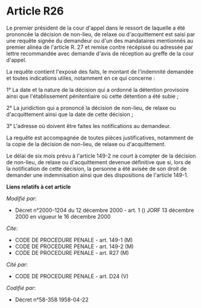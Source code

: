 # Article R26

Le premier président de la cour d'appel dans le ressort de laquelle a été prononcée la décision de non-lieu, de relaxe ou
d'acquittement est saisi par une requête signée du demandeur ou d'un des mandataires mentionnés au premier alinéa de
l'article R. 27 et remise contre récépissé ou adressée par lettre recommandée avec demande d'avis de réception au greffe de
la cour d'appel.

La requête contient l'exposé des faits, le montant de l'indemnité demandée et toutes indications utiles, notamment en ce qui
concerne :

1° La date et la nature de la décision qui a ordonné la détention provisoire ainsi que l'établissement pénitentiaire où cette
détention a été subie ;

2° La juridiction qui a prononcé la décision de non-lieu, de relaxe ou d'acquittement ainsi que la date de cette décision ;

3° L'adresse où doivent être faites les notifications au demandeur.

La requête est accompagnée de toutes pièces justificatives, notamment de la copie de la décision de non-lieu, de relaxe ou
d'acquittement.

Le délai de six mois prévu à l'article 149-2 ne court à compter de la décision de non-lieu, de relaxe ou d'acquittement
devenue définitive que si, lors de la notification de cette décision, la personne a été avisée de son droit de demander une
indemnisation ainsi que des dispositions de l'article 149-1.

**Liens relatifs à cet article**

_Modifié par_:

  - Décret n°2000-1204 du 12 décembre 2000 - art. 1 () JORF 13 décembre 2000 en vigueur le 16 décembre 2000

_Cite_:

  - CODE DE PROCEDURE PENALE - art. 149-1 (M)
  - CODE DE PROCEDURE PENALE - art. 149-2 (M)
  - CODE DE PROCEDURE PENALE - art. R27 (M)

_Cité par_:

  - CODE DE PROCEDURE PENALE - art. D24 (V)

_Codifié par_:

  - Décret n°58-358 1958-04-22

